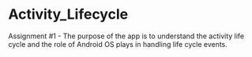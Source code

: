 # Activity_Lifecycle

Assignment #1 - The purpose of the app is to understand the activity life cycle and the role of Android OS plays in handling life cycle events.
